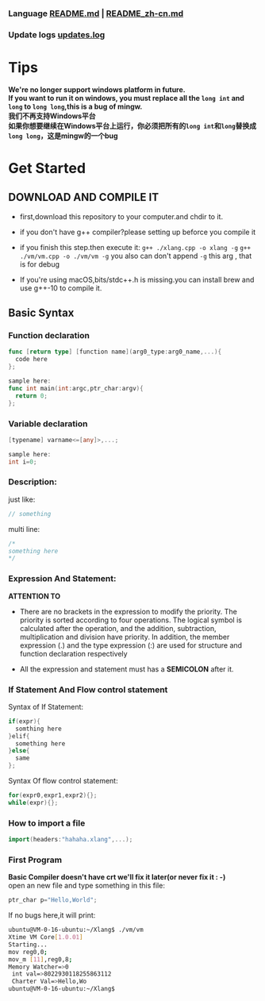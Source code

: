 ### Language [README.md](README.md) | [README_zh-cn.md](README_zh-cn.md)
### Update logs [updates.log](updates.log)
# Tips
**We're no longer support windows platform in future.**<br>
**If you want to run it on windows, you must replace all the `long int` and `long` to `long long`,this is a bug of mingw.**<br/>
**我们不再支持Windows平台**<br/>
**如果你想要继续在Windows平台上运行，你必须把所有的`long int`和`long`替换成`long long`，这是mingw的一个bug**

# Get Started
## DOWNLOAD AND COMPILE IT
- first,download this repository to your computer.and chdir to it.
- if you don't have g++ compiler?please setting up beforce you compile it
- if you finish this step.then execute it:
`g++ ./xlang.cpp -o xlang -g`
`g++ ./vm/vm.cpp -o ./vm/vm -g`
you also can don't append `-g` this arg , that is for debug

- If you're using macOS,bits/stdc++.h is missing.you can install brew and use g++-10 to compile it.
## Basic Syntax
### Function declaration
```go
func [return type] [function name](arg0_type:arg0_name,...){
  code here
};

sample here:
func int main(int:argc,ptr_char:argv){
  return 0;
};
```
### Variable declaration
```go
[typename] varname<=[any]>,...;

sample here:
int i=0;
```
### Description:
just like:
```c
// something
```
multi line:
```c
/*
something here
*/
```

### Expression And Statement:
**ATTENTION TO**
- There are no brackets in the expression to modify the priority. The priority is sorted according to four operations. The logical symbol is calculated after the operation, and the addition, subtraction, multiplication and division have priority. In addition, the member expression (.) and the type expression (:) are used for structure and function declaration respectively

- All the expression and statement must has a **SEMICOLON** after it.

### If Statement And Flow control statement

Syntax of If Statement:
```c++
if(expr){
  somthing here
}elif{
  something here
}else{
  same
};
```

Syntax Of flow control statement:
```c++
for(expr0,expr1,expr2){};
while(expr){};
```

### How to import a file
```go
import(headers:"hahaha.xlang",...);
```

### First Program
**Basic Compiler doesn't have crt we'll fix it later(or never fix it : -)**<br>
open an new file and type something in this file:
```go
ptr_char p="Hello,World";
```
If no bugs here,it will print:
```bash
ubuntu@VM-0-16-ubuntu:~/Xlang$ ./vm/vm
Xtime VM Core[1.0.01]
Starting...
mov reg0,0;
mov_m [11],reg0,8;
Memory Watcher=>0
 int val=>8022930118255863112
 Charter Val=>Hello,Wo
ubuntu@VM-0-16-ubuntu:~/Xlang$ 
```